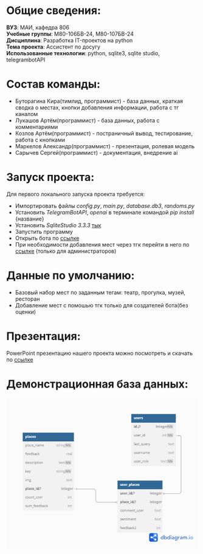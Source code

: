 # Общие сведения:
**ВУЗ**: МАИ, кафедра 806  
**Учебные группы**: М80-106БВ-24, М80-107БВ-24  
**Дисциплина**: Разработка IT-проектов на python  
**Тема проекта**: Ассистент по досугу  
**Использованные технологии**: python, sqlite3, sqlite studio, telegrambotAPI
# Состав команды:
* Буторагина Кира(тимлид, программист) - база данных, краткая сводка о местах, кнопки добавления информации, работа с тг каналом
* Лукашов Артём(программист) - база данных, работа с комментариями
* Козлов Артём(программист) - постраничный вывод, тестирование, работа с кнопками
* Маркелов Александр(программист) - презентация, ролевая модель
* Сарычев Сергей(программист) - документация, внедрение ai
# Запуск проекта:
Для первого локального запуска проекта требуется:
- Импортировать файлы *config.py*, *main.py*, *database.db3*, *randoms.py*
- Установить *TelegramBotAPI*, *openai* в терминале командой *pip install* {название}
- Установить *SqliteStudio 3.3.3* [тык](https://baixe.net/dwn/4dc2fcb4034f2e9efc61927830d8d7ea/sqlitestudio-3-3-3.zip)
- Запустить программу
- Открыть бота по [ссылке](https://t.me/kuda_poiti228_bot)
- При необходимости добавления мест через тгк перейти в него по [ссылке](https://t.me/kryt_places) (только для администраторов)
# Данные по умолчанию:
- Базовый набор мест по заданным тегам: театр, прогулка, музей, ресторан
- Добавление мест с помошью тгк только для создателей бота(без оценки)
# Презентация:
PowerPoint презентацию нашего проекта можно посмотреть и скачать по [ссылке](https://docs.google.com/presentation/d/17CrF2PnTe5L4qNh78MtLmmJIrqurCido6Nk4xAcYUSM/edit?usp=sharing)
# Демонстрационная база данных:
![База данных](https://github.com/kiriehka0/kupoti_bot_local/blob/main/Untitled%20(3).png)
